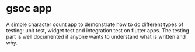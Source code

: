 # gsoc app

A simple character count app to demonstrate how to do different types of testing: unit test, widget test and integration test on flutter apps. The testing part is well documented if anyone wants to understand what is written and why.
